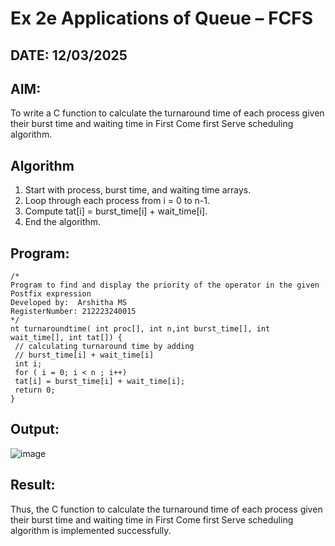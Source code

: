 # Ex 2e Applications of Queue – FCFS
## DATE: 12/03/2025
## AIM:
To write a C function to calculate the turnaround time of each process given their burst time and waiting time in First Come first Serve scheduling algorithm.
## Algorithm
1. Start with process, burst time, and waiting time arrays.
2. Loop through each process from i = 0 to n-1.
3. Compute tat[i] = burst_time[i] + wait_time[i].
4. End the algorithm.

## Program:
```
/*
Program to find and display the priority of the operator in the given Postfix expression
Developed by:  Arshitha MS
RegisterNumber: 212223240015 
*/
nt turnaroundtime( int proc[], int n,int burst_time[], int wait_time[], int tat[]) {
 // calculating turnaround time by adding
 // burst_time[i] + wait_time[i]
 int i;
 for ( i = 0; i < n ; i++)
 tat[i] = burst_time[i] + wait_time[i];
 return 0;
}

```

## Output:
![image](https://github.com/user-attachments/assets/97e80ab3-d3d1-4826-bb8e-755a859b0773)



## Result:
Thus, the C function to calculate the turnaround time of each process given their burst time and waiting time in First Come first Serve scheduling algorithm is implemented successfully.
